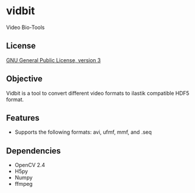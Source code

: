 # vidbit
Video Bio-Tools

License
-------

[GNU General Public License, version 3](http://www.gnu.org/licenses/gpl.html)

Objective
---------

Vidbit is a tool to convert different video formats to ilastik compatible HDF5 format.

Features
--------

* Supports the following formats: avi, ufmf, mmf, and .seq

Dependencies
------------

* OpenCV 2.4
* H5py
* Numpy
* ffmpeg
